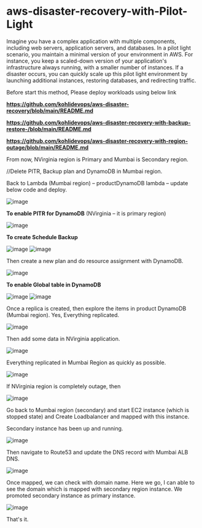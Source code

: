 # aws-disaster-recovery-with-Pilot-Light

Imagine you have a complex application with multiple components, including web servers, application servers, and databases. In a pilot light scenario, you maintain a minimal version of your environment in AWS. For instance, you keep a scaled-down version of your application's infrastructure always running, with a smaller number of instances. If a disaster occurs, you can quickly scale up this pilot light environment by launching additional instances, restoring databases, and redirecting traffic.

Before start this method, Please deploy workloads using below link

**https://github.com/kohlidevops/aws-disaster-recovery/blob/main/README.md**

**https://github.com/kohlidevops/aws-disaster-recovery-with-backup-restore-/blob/main/README.md**

**https://github.com/kohlidevops/aws-disaster-recovery-with-region-outage/blob/main/README.md**

From now, NVirginia region is Primary and Mumbai is Secondary region.

//Delete PITR, Backup plan and DynamoDB in Mumbai region.

Back to Lambda (Mumbai region) – productDynamoDB lambda – update below code and deploy.

![image](https://github.com/kohlidevops/aws-disaster-recovery-with-Pilot-Light/assets/100069489/bc2f70c7-a662-4d7f-a584-99e7c4ff9c32)

**To enable PITR for DynamoDB** (NVirginia – it is primary region)

![image](https://github.com/kohlidevops/aws-disaster-recovery-with-Pilot-Light/assets/100069489/c0597f60-06ed-4c6f-9fda-be6e2e8f46b2)

**To create Schedule Backup**

![image](https://github.com/kohlidevops/aws-disaster-recovery-with-Pilot-Light/assets/100069489/7d225195-eafb-4188-9734-90c99373fc7c)
![image](https://github.com/kohlidevops/aws-disaster-recovery-with-Pilot-Light/assets/100069489/0a899e90-35c0-4b28-bdc9-bbc0c6451efa)

Then create a new plan and do resource assignment with DynamoDB.

![image](https://github.com/kohlidevops/aws-disaster-recovery-with-Pilot-Light/assets/100069489/857a70d9-5cd0-4cdb-85e8-c92c37ac6987)

**To enable Global table in DynamoDB**

![image](https://github.com/kohlidevops/aws-disaster-recovery-with-Pilot-Light/assets/100069489/8a4fdd92-1d0c-46af-a64e-a2d3090f45bd)
![image](https://github.com/kohlidevops/aws-disaster-recovery-with-Pilot-Light/assets/100069489/f1c3d96d-8b78-437d-8b90-fd42875db582)

Once a replica is created, then explore the items in product DynamoDB (Mumbai region). Yes, Everything replicated.

![image](https://github.com/kohlidevops/aws-disaster-recovery-with-Pilot-Light/assets/100069489/261fa0ae-dd73-4145-aa33-ced5d7ce7362)

Then add some data in NVirginia application.

![image](https://github.com/kohlidevops/aws-disaster-recovery-with-Pilot-Light/assets/100069489/b0e4e589-a1af-40dd-a40f-278c511d313a)

Everything replicated in Mumbai Region as quickly as possible.

![image](https://github.com/kohlidevops/aws-disaster-recovery-with-Pilot-Light/assets/100069489/d5270da5-a5bf-4e31-b50c-3cc093d9bb8f)

If NVirginia region is completely outage, then

![image](https://github.com/kohlidevops/aws-disaster-recovery-with-Pilot-Light/assets/100069489/0a45005a-531d-41b4-8223-3eb37fcaf762)

Go back to Mumbai region (secondary) and start EC2 instance (which is stopped state) and Create Loadbalancer and mapped with this instance.

Secondary instance has been up and running.

![image](https://github.com/kohlidevops/aws-disaster-recovery-with-Pilot-Light/assets/100069489/66e12d77-094b-485d-a618-5fefc85fec93)

Then navigate to Route53 and update the DNS record with Mumbai ALB DNS.

![image](https://github.com/kohlidevops/aws-disaster-recovery-with-Pilot-Light/assets/100069489/d33d253a-ff98-45ca-8f29-82ab2b20adf6)

Once mapped, we can check with domain name. Here we go, I can able to see the domain which is mapped with secondary region instance. We promoted secondary instance as primary instance.

![image](https://github.com/kohlidevops/aws-disaster-recovery-with-Pilot-Light/assets/100069489/8c3326b0-0c2d-4b12-b7d6-89a8bddb73f3)

That's it.













